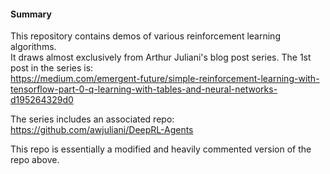 #### Summary

This repository contains demos of various reinforcement learning algorithms.   
It draws almost exclusively from Arthur Juliani's blog post series. The 1st post in the series is:   
https://medium.com/emergent-future/simple-reinforcement-learning-with-tensorflow-part-0-q-learning-with-tables-and-neural-networks-d195264329d0   

The series includes an associated repo: https://github.com/awjuliani/DeepRL-Agents   

This repo is essentially a modified and heavily commented version of the repo above.   
